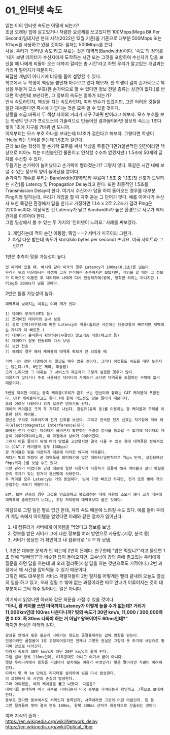 01_인터넷 속도
=============
읽는 이의 인터넷 속도는 어떻게 되는가?  
조금 오래된 집에 살고있거나 저렴한 요금제를 쓰고있다면 100Mbps(Mega Bit Per Second)일테지만 현재 시각(2022년 12월 기준)을 기준으로 대부분 500Mbps 또는 1Gbps를 사용하고 있을 것이다. 필자는 500Mbps를 쓴다.  
사실, 우리가 '인터넷 속도'라고 부르는 것은 대역폭(Bandwidth)이다. '속도'의 정의를 '내가 보낸 데이터가 수신자에게 도착하는 시간 또는 그것을 포함하여 수신자가 답을 보냈을 때 나에게 되돌아 오는 데까지 걸리는 총 시간'라고 하면 우리가 알고있는 개념과는 거리가 멀어지기 때문이다.  
복잡한 개념이 아니기에 비유를 들어 설명할 수 있다.  
학교에서 두 학생이 책상을 붙인채 마주보고 있다 해보자. 한 학생이 검지 손가락으로 책상을 두들겨 모스 부호(한 손가락으로 할 수 있다면 정보 전달 종류는 상관이 없다.)를 반대편 학생한테 보낸다면, 그 정보의 속도는 얼마가 되는가?  
인식 속도라던지, 책상을 치는 속도라던지, 여러 변수가 있겠지만, 그런 어려운 것들을 일단 제쳐둔다면 즉시에 가깝다는 것은 모두 알 수 있을 것이다.  
상황을 조금 바꿔서 두 책상 사이의 거리가 지구 7바퀴 반이라고 해보자. 모스 부호를 보는 학생의 안구가 프로토스의 기술력으로 만들어진 결과물이라면 정보의 속도는 1초다. 빛이 1초에 지구를 7바퀴 반 도니까.  
이제부터는 모스 부호 하나를 보내는데 0.1초가 걸린다고 해보자. 그렇다면 학생이 'Hello'라는 단어를 받는데 1.5초가 걸린다.  
근데 보내는 학생이 열 손가락 모두를 써서 책상을 두들긴다면?(일반적인 인간이라면 책상으로 피아노 치는 미친놈인건 물론이고 인식할 수조차 없겠지만.) 1.5초에 50개의 글자를 수신할 수 있다.  
두들기는 손가락이 늘어났다고 손가락이 빨라졌는가? 그렇지 않다. 똑같은 시간 내에 보낼 수 있는 정보의 양이 늘어났을 뿐이다.  
손가락의 개수를 우리는 Bandwidth(대역폭)라 부르며 1.5초 중 1.1초(첫 신호가 도달하는 시간)를 Latency 및 Propagation Delay라고 한다. 또한 최종적인 1.5초를 Transmission Delay라 한다. 여기서 수신자가 답을 하여 돌아오는 경우를 대부분 Ping이라 말하는데, 우리가 게임을 할 때 자주 듣는 그 단어가 맞다. 예를 이어나가 수신자 또한 똑같은 환경에서 답을 한다고 가정하면 1.1초 x 2로 2.2초가 걸려 Ping은 2200ms이다.
이상적인 건 Latency가 낮고 Bandwidth가 높은 환경으로 서로가 역의 관계를 이루어야 한다.  
그럼 일상에서 볼 수 있는 두 가지의 '인터넷이 느려요.' 사례를 써보겠다.  
1) 게임하는데 적이 순간 이동함; 뭐임ㅡㅡ? 서버가 미국이라 그런가.
2) 파일 다운 받는데 속도가 kb/s(kilo bytes per second) 뜨네요. 미국 사이트라 그런가?

1번은 추측이 맞을 가능성이 높다.  
```
먼 해외에 있을 때. 예시와 같이 미국의 경우 Latency가 100ms(0.1초)를 넘는다.
우리가 위의 비유에서는 학생이 그저 인식하는 수준까지만 보았지만, 게임을 할 때는 그 정보가 미국으로 이동한 후 처리되어 나에게 다시 전송되기에(왕복, 정확한 의미는 아니지만.) Ping은 200ms가 넘을 것이다.
```

2번은 틀릴 가능성이 높다.
```
대역폭이 낮아지는 이유는 여러 개가 있다.

1) 데이터 쪼개기(MTU 등)
2) 쪼개어진 데이터의 순서 보증
3) 경로 선택(라우팅)에 따른 Latency의 적용(출퇴근 시간에는 대중교통이 빠르지만 새벽에는 자차가 더 빠르듯.)
4) 데이터가 올바른지 확인하는(무결성) 알고리즘 적용(체크섬 등)
5) 데이터가 잘못 전송되어 다시 보냄
6) 보안 전송
7) 해외의 경우 해저 케이블의 대역폭 확보가 안 되었을 때

기억 나는 것만 나열하여 이 말고도 매우 많을 것이다. 그러나 이것들도 속도를 매우 늦추지는 않는다.(5, 6번은 제외, 후술함)
크게 느리다면 그 이유는 그 서비스의 제공자가 그렇게 설정한 경우가 많다.
이용자가 많다거나 주로 사용되는 데이터의 사이즈가 크다면 대역폭을 조절하는 수밖에 없기 때문이다.

5번을 제외한 이유는 동축 케이블(우리가 흔히 쓰는 랜선이라 불리는 CAT 케이블이 포함된다. UTP 케이블이라고도 한다.)에 한해 어느정도 맞는 말이기 때문이다.
조금 어려운 내용이니 읽기 싫으면 넘어가도 된다.
데이터 케이블은 크게 두 가지로 나뉜다. 광섬유(유리 등)를 이용하는 광 케이블과 구리를 이용한 전기 케이블.
랜선은 구리로 이루어지며 전기 신호를 보낸다. 그리고 연속된 전기 신호는 자기장에 의해 왜곡(electromagnetic interference)된다.
왜곡된 전기 신호는 데이터가 올바른지 확인하는 무결성 검사를 통과할 수 없기에 데이터의 재송이 이루어져야하는데, 이 과정에서 낭비가 이루어진다.
그래서 이를 줄이기 위해 여러 방법을 고안했지만 결국 나올 수 있는 최대 대역폭은 정해져있다.(CAT.7 케이블의 경우 10Gbps)
광 케이블은 빛을 이용하기 때문에 이러한 왜곡에 자유롭다.
게다가 빛의 파장이 곧 대역폭을 의미하기에 많은 데이터(일반적으로 Tbps 단위, 실험용에선 Pbps까지.)를 보낼 수도 있다.
다만 관리가 어렵다는 단점 때문에 일반 사용자가 사용하기 힘들어 해저 케이블과 같이 확실한 관리 주체가 있는 장거리 통신망에 사용한다.  
두 케이블 모두 Latency는 거의 동일하다. 빛이 가장 빠르긴 하지만, 전기 또한 빛에 거의 근접하는 속도기 때문이다.  

6번, 보안 전송의 경우 그것을 암호화하고 복호화하는 데에 자원의 소모가 꽤나 크기 때문에 대역폭이 좁아진다기 보다는, 초당 처리량이 대역폭보다 좁은 것이다.
```

여담으로 그럴 일은 별로 없긴 한데, 처리 속도 때문에 느려질 수도 있다. 예를 들어 우리가 게임 속에서 아이템을 얻었다면 아래와 같은 절차가 일어난다.

1) 내 컴퓨터가 서버에게 아이템을 먹었다고 정보를 보냄.
2) 정보를 받은 서버가 그에 대한 정보를 여러 방면으로 사용함.(저장, 분석 등)
3) 서버가 정상인 거 확인하고 내 컴퓨터로 'ㅇㅋ'라 보냄.  

1, 3번은 대부분 문제가 안 되는데 2번이 문제다. 친구한테 "밥은 먹었니?"라고 물으면 1초 안에 "알빠임?"과 비슷한 답이 돌아오지만, 교수님이 강의 중에 졸고있는 우리에게 질문을 하면 답을 하는데 꽤 오래 걸리듯(사실 답을 하는 것만으로도 기적이다.) 2번 과정에서 꽤 시간을 잡아먹을 수 있기 때문이다.  
그렇긴 해도 대부분의 서비스 개발자들이 2번 절차를 어떻게든 빨리 끝내려 오늘도 열심히 일을 하고 있고, 오래 걸릴 수 밖에 없는 과정이라면 따로 안내가 이루어지는 것이 대부분이니 그닥 자주 일어나는 일은 아니다.

여기까지 읽었다면 아래와 같은 의문을 가질 수 있을 것이다.  
__"아니, 광 케이블 쓰면 미국까지 Latency가 이렇게 높을 수가 없는데? 거리가 11,000km인데 100ms 나온다니까? 빛의 속도가 30만 km/s, 11,000 / 300,000하면 0.03. 즉 30ms 나와야 하는 거 아님? 왕복이여도 60ms인데?"__  
하지만 현실은 아래와 같다.
```
광섬유 안에서 빛은 올곧게 나아가는 정도는 굴절율이라는 값에 영향을 받는다.
진공이라면 굴절율이 1로 고정되어있지만 언제나 그렇듯 현실은 그렇지 못 하기에 사방으로 튕기며 앞으로 나아간다.
따라서 속도가 30만 km/s가 아닌 20만 km/s로 줄게 된다.
그럼 벌써 왕복 110ms인데, VJ특공대도 아니고 여기서 끝이 아니다.
옛날 우리나라에서 봉화를 거점마다 설치해둔 이유가 무엇인가? 빛은 멀어지면 식별이 어려워진다.
따라서 몇 백 km 단위로 리피터를 설치하여 빛을 다시 발송한다.
이 과정에서 또 시간의 손실이 발생한다.
그래 어찌됐든, 해저 케이블을 뚫고 나왔다. 다음은?
데이터를 분석하여 미국 서부로 가야되는지 미국 동부로 가야되는지 확인하고 그쪽으로 보내야한다.
동부로 갔다면 동부에서도 서쪽인지 동쪽인지, 서쪽이라면 그곳의 어떤 마을인지. 등 등.
그런 절차들이 쌓여 결국 편도 100ms, 왕복 200ms 근처가 최종적으로 산출되는 것이다.
```


여러 지식의 출처 :  
https://en.wikipedia.org/wiki/Network_delay  
https://en.wikipedia.org/wiki/Optical_fiber  